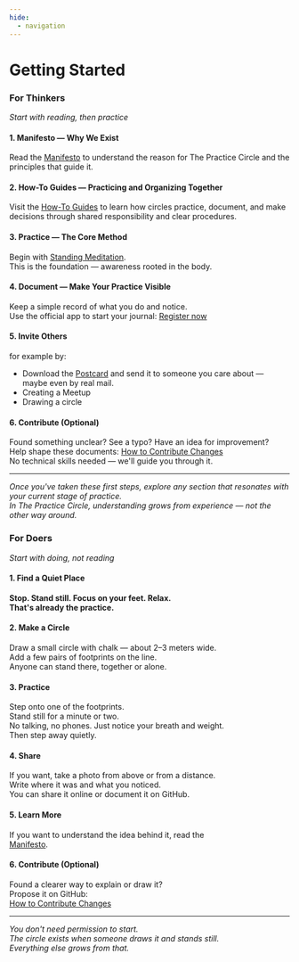 ```yaml
---
hide:
  - navigation
---
```


# Getting Started

<div class="info-cards-container">

<div class="info-card">

<h3>For Thinkers</h3>

<p><em>Start with reading, then practice</em></p>

<h4>1. Manifesto — Why We Exist</h4>
<p>Read the <a href="manifesto.md">Manifesto</a> to understand the reason for The Practice Circle and the principles that guide it.</p>

<h4>2. How-To Guides — Practicing and Organizing Together</h4>
<p>Visit the <a href="howto/index.md">How-To Guides</a> to learn how circles practice, document, and make decisions through shared responsibility and clear procedures.</p>

<h4>3. Practice — The Core Method</h4>
<p>Begin with <a href="howto/practice/standing_meditation/0_intro.md">Standing Meditation</a>.<br>
This is the foundation — awareness rooted in the body.</p>

<h4>4. Document — Make Your Practice Visible</h4>
<p>Keep a simple record of what you do and notice.<br>
Use the official app to start your journal: <a href="https://practice-circle.softr.app/sign-up">Register now</a></p>

<h4>5. Invite Others</h4>
<p>for example by:</p>
<ul>
<li>Download the <a href="https://www.canva.com/design/DAG1r-_0yEk/D-JzeWIXGkw9MK9sEsKKrQ/edit">Postcard</a> and send it to someone you care about — maybe even by real mail.</li>
<li>Creating a Meetup</li>
<li>Drawing a circle</li>
</ul>

<h4>6. Contribute (Optional)</h4>
<p>Found something unclear? See a typo? Have an idea for improvement?<br>
Help shape these documents: <a href="howto/organize/protocols/contribute_changes.md">How to Contribute Changes</a><br>
No technical skills needed — we'll guide you through it.</p>

<hr>

<p><em>Once you've taken these first steps, explore any section that resonates with your current stage of practice.<br>
In The Practice Circle, understanding grows from experience — not the other way around.</em></p>

</div>

<div class="info-card">

<h3>For Doers</h3>

<p><em>Start with doing, not reading</em></p>

<h4>1. Find a Quiet Place</h4>
<p><strong>Stop. Stand still. Focus on your feet. Relax.<br>
That's already the practice.</strong></p>

<h4>2. Make a Circle</h4>
<p>Draw a small circle with chalk — about 2–3 meters wide.<br>
Add a few pairs of footprints on the line.<br>
Anyone can stand there, together or alone.<br>

<h4>3. Practice</h4>
<p>Step onto one of the footprints.<br>
Stand still for a minute or two.<br>
No talking, no phones. Just notice your breath and weight.<br>
Then step away quietly.</p>

<h4>4. Share</h4>
<p>If you want, take a photo from above or from a distance.<br>
Write where it was and what you noticed.<br>
You can share it online or document it on GitHub.</p>

<h4>5. Learn More</h4>
<p>If you want to understand the idea behind it, read the<br>
<a href="manifesto.md">Manifesto</a>.</p>

<h4>6. Contribute (Optional)</h4>
<p>Found a clearer way to explain or draw it?<br>
Propose it on GitHub:<br>
<a href="howto/organize/protocols/contribute_changes.md">How to Contribute Changes</a></p>

<hr>

<p><em>You don't need permission to start.<br>
The circle exists when someone draws it and stands still.<br>
Everything else grows from that.</em></p>

</div>

</div>
